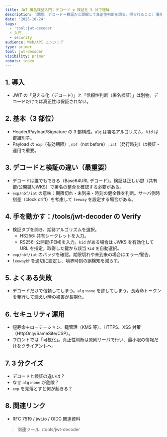 ```yaml
---
title: JWT 署名検証入門：デコード ≠ 検証を 5 分で理解
description: '課題: デコード＝検証だと誤解して真正性判断を誤る。得られること: 署名検証の手順・期限系の扱い。'
date: '2025-10-24'
tags:
  - 'tool:jwt-decoder'
  - 入門
  - security
audience: Web/API エンジニア
type: primer
tool: jwt-decoder
visibility: primer
robots: index
---
```


## 1. 導入

- JWT の「見える化（デコード）」と「信頼性判断（署名検証）」は別物。デコードだけでは真正性は保証されない。

## 2. 基本（3 部位）

- Header/Payload/Signature の 3 部構成。`alg` は署名アルゴリズム、`kid` は鍵識別子。
- Payload の `exp`（有効期限）, `nbf`（not before）, `iat`（発行時刻）は検証・運用で重要。

## 3. デコードと検証の違い（最重要）

- デコードは誰でもできる（Base64URL デコード）。検証は正しい鍵（共有鍵/公開鍵/JWKS）で署名の整合を確認する必要がある。
- `exp/nbf/iat` の意味：期限切れ・未到来・時刻の健全性を判断。サーバ側時刻差（clock drift）を考慮して `leeway` を設定する場合がある。

## 4. 手を動かす：/tools/jwt-decoder の Verify

- 検証タブを開き、期待アルゴリズムを選択。
  - HS256: 共有シークレットを入力。
  - RS256: 公開鍵(PEM)を入力。`kid` がある場合は JWKS を有効化して URL を指定。取得した鍵から該当 `kid` を自動選択。
- `exp/nbf/iat` のバッジを確認。期限切れや未到来の場合はエラー/警告。
- `leeway秒` を適切に設定し、境界時刻の誤検知を減らす。

## 5. よくある失敗

- デコードだけで信頼してしまう。`alg:none` を許してしまう。長寿命トークンを発行して漏えい時の被害が長期化。

## 6. セキュリティ運用

- 短寿命＋ローテーション、鍵管理（KMS 等）、HTTPS、XSS 対策（HttpOnly/SameSite/CSP）。
- フロントでは「可視化」。真正性判断は原則サーバで行い、最小限の情報だけをクライアントへ。

## 7. 3 分クイズ

- デコードと検証の違いは？
- なぜ `alg:none` が危険？
- `exp` を見落とすと何が起きる？

## 8. 関連リンク

- RFC 7519 / jwt.io / OIDC 関連資料

> 関連ツール: /tools/jwt-decoder

